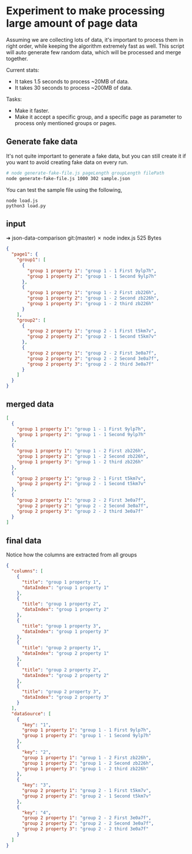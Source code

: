 # Experiment to make processing large amount of page data
Assuming we are collecting lots of data, it's important to process them in right order, while keeping the algorithm extremely fast as well.
This script will auto generate few random data, which will be processed and merge together.

Current stats:
- It takes 1.5 seconds to process ~20MB of data.
- It takes 30 seconds to process ~200MB of data.

Tasks:
- Make it faster.
- Make it accept a specific group, and a specific page as parameter to process only mentioned groups or pages.

## Generate fake data
It's not quite important to generate a fake data, but you can still create it if you want to avoid creating fake data on every run.

```sh
# node generate-fake-file.js pageLength groupLength filePath
node generate-fake-file.js 1000 302 sample.json
```

You can test the sample file using the following,
```
node load.js
python3 load.py
```

## input
➜  json-data-comparison git:(master) ✗ node index.js
525 Bytes
```json
{
  "page1": {
    "group1": [
      {
        "group 1 property 1": "group 1 - 1 First 9ylp7h",
        "group 1 property 2": "group 1 - 1 Second 9ylp7h"
      },
      {
        "group 1 property 1": "group 1 - 2 First zb226h",
        "group 1 property 2": "group 1 - 2 Second zb226h",
        "group 1 property 3": "group 1 - 2 third zb226h"
      }
    ],
    "group2": [
      {
        "group 2 property 1": "group 2 - 1 First t5km7v",
        "group 2 property 2": "group 2 - 1 Second t5km7v"
      },
      {
        "group 2 property 1": "group 2 - 2 First 3e0a7f",
        "group 2 property 2": "group 2 - 2 Second 3e0a7f",
        "group 2 property 3": "group 2 - 2 third 3e0a7f"
      }
    ]
  }
}
```

## merged data
```json
[
  {
    "group 1 property 1": "group 1 - 1 First 9ylp7h",
    "group 1 property 2": "group 1 - 1 Second 9ylp7h"
  },
  {
    "group 1 property 1": "group 1 - 2 First zb226h",
    "group 1 property 2": "group 1 - 2 Second zb226h",
    "group 1 property 3": "group 1 - 2 third zb226h"
  },
  {
    "group 2 property 1": "group 2 - 1 First t5km7v",
    "group 2 property 2": "group 2 - 1 Second t5km7v"
  },
  {
    "group 2 property 1": "group 2 - 2 First 3e0a7f",
    "group 2 property 2": "group 2 - 2 Second 3e0a7f",
    "group 2 property 3": "group 2 - 2 third 3e0a7f"
  }
]
```

## final data
Notice how the columns are extracted from all groups
```json
{
  "columns": [
    {
      "title": "group 1 property 1",
      "dataIndex": "group 1 property 1"
    },
    {
      "title": "group 1 property 2",
      "dataIndex": "group 1 property 2"
    },
    {
      "title": "group 1 property 3",
      "dataIndex": "group 1 property 3"
    },
    {
      "title": "group 2 property 1",
      "dataIndex": "group 2 property 1"
    },
    {
      "title": "group 2 property 2",
      "dataIndex": "group 2 property 2"
    },
    {
      "title": "group 2 property 3",
      "dataIndex": "group 2 property 3"
    }
  ],
  "dataSource": [
    {
      "key": "1",
      "group 1 property 1": "group 1 - 1 First 9ylp7h",
      "group 1 property 2": "group 1 - 1 Second 9ylp7h"
    },
    {
      "key": "2",
      "group 1 property 1": "group 1 - 2 First zb226h",
      "group 1 property 2": "group 1 - 2 Second zb226h",
      "group 1 property 3": "group 1 - 2 third zb226h"
    },
    {
      "key": "3",
      "group 2 property 1": "group 2 - 1 First t5km7v",
      "group 2 property 2": "group 2 - 1 Second t5km7v"
    },
    {
      "key": "4",
      "group 2 property 1": "group 2 - 2 First 3e0a7f",
      "group 2 property 2": "group 2 - 2 Second 3e0a7f",
      "group 2 property 3": "group 2 - 2 third 3e0a7f"
    }
  ]
}
```